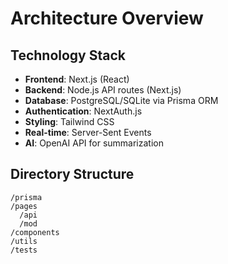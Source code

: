 # Architecture Overview

## Technology Stack
- **Frontend**: Next.js (React)
- **Backend**: Node.js API routes (Next.js)
- **Database**: PostgreSQL/SQLite via Prisma ORM
- **Authentication**: NextAuth.js
- **Styling**: Tailwind CSS
- **Real-time**: Server-Sent Events
- **AI**: OpenAI API for summarization

## Directory Structure
```
/prisma
/pages
  /api
  /mod
/components
/utils
/tests
```
